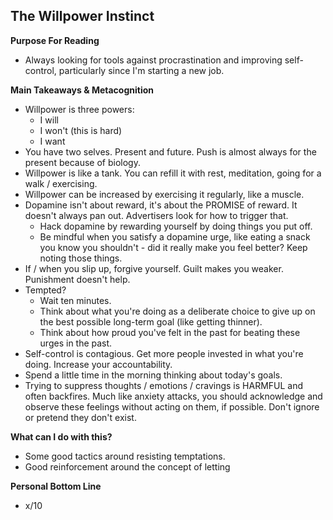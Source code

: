 ## The Willpower Instinct

**Purpose For Reading**
- Always looking for tools against procrastination and improving self-control, particularly since I'm starting a new job.
 
**Main Takeaways & Metacognition**
- Willpower is three powers:
	- I will 
	- I won't (this is hard)
	- I want
- You have two selves. Present and future. Push is almost always for the present because of biology.
- Willpower is like a tank. You can refill it with rest, meditation, going for a walk / exercising.
- Willpower can be increased by exercising it regularly, like a muscle. 
- Dopamine isn't about reward, it's about the PROMISE of reward. It doesn't always pan out. Advertisers look for how to trigger that.
	- Hack dopamine by rewarding yourself by doing things you put off.
	- Be mindful when you satisfy a dopamine urge, like eating a snack you know you shouldn't - did it really make you feel better? Keep noting those things.
- If / when you slip up, forgive yourself. Guilt makes you weaker. Punishment doesn't help.
- Tempted?
	- Wait ten minutes.
	- Think about what you're doing as a deliberate choice to give up on the best possible long-term goal (like getting thinner).
	- Think about how proud you've felt in the past for beating these urges in the past.
- Self-control is contagious. Get more people invested in what you're doing. Increase your accountability.
- Spend a little time in the morning thinking about today's goals.
- Trying to suppress thoughts / emotions / cravings is HARMFUL and often backfires. Much like anxiety attacks, you should acknowledge and observe these feelings without acting on them, if possible. Don't ignore or pretend they don't exist.

**What can I do with this?**
- Some good tactics around resisting temptations.
- Good reinforcement around the concept of letting 

**Personal Bottom Line**
- x/10

<!--stackedit_data:
eyJoaXN0b3J5IjpbLTcxOTU4MDMxMV19
-->